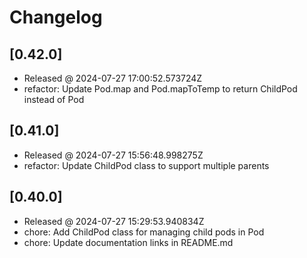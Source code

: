 # Changelog

## [0.42.0]

- Released @ 2024-07-27 17:00:52.573724Z
- refactor: Update Pod.map and Pod.mapToTemp to return ChildPod instead of Pod

## [0.41.0]

- Released @ 2024-07-27 15:56:48.998275Z
- refactor: Update ChildPod class to support multiple parents

## [0.40.0]

- Released @ 2024-07-27 15:29:53.940834Z
- chore: Add ChildPod class for managing child pods in Pod
- chore: Update documentation links in README.md
